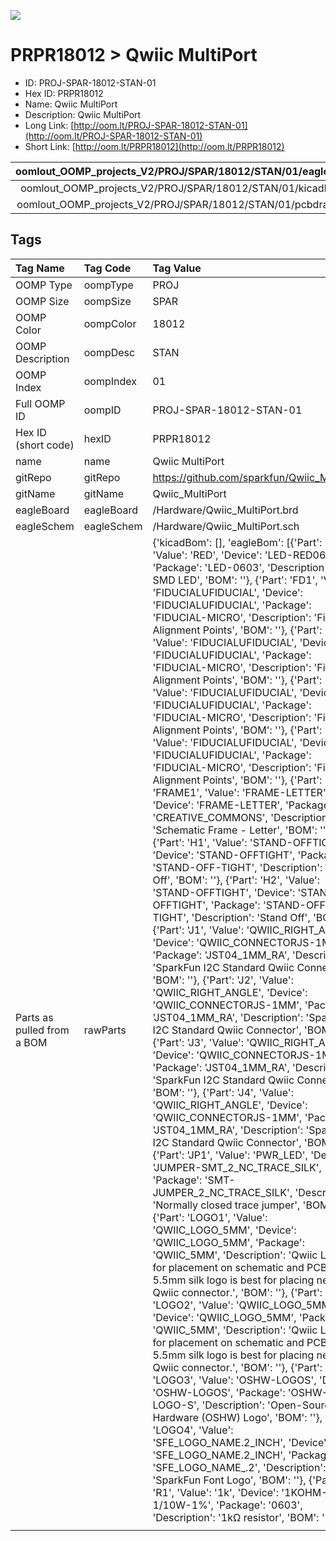 


  
![][im]
# PRPR18012 > Qwiic MultiPort

- ID: PROJ-SPAR-18012-STAN-01
- Hex ID: PRPR18012
- Name: Qwiic MultiPort
- Description: Qwiic MultiPort
- Long Link: [http://oom.lt/PROJ-SPAR-18012-STAN-01](http://oom.lt/PROJ-SPAR-18012-STAN-01)
- Short Link: [http://oom.lt/PRPR18012](http://oom.lt/PRPR18012)
  

|oomlout_OOMP_projects_V2/PROJ/SPAR/18012/STAN/01/eagleImage.png|oomlout_OOMP_projects_V2/PROJ/SPAR/18012/STAN/01/eagleSchemImage.png|oomlout_OOMP_projects_V2/PROJ/SPAR/18012/STAN/01/kicadPcb3dFront.png|oomlout_OOMP_projects_V2/PROJ/SPAR/18012/STAN/01/kicadPcb3dBack.png|
| :---: | :---: | :---: | :---: |
|oomlout_OOMP_projects_V2/PROJ/SPAR/18012/STAN/01/kicadPcb3d.png|oomlout_OOMP_projects_V2/PROJ/SPAR/18012/STAN/01/bomBack.png|oomlout_OOMP_projects_V2/PROJ/SPAR/18012/STAN/01/bomFront.png|oomlout_OOMP_projects_V2/PROJ/SPAR/18012/STAN/01/pcbdraw.svg|
|oomlout_OOMP_projects_V2/PROJ/SPAR/18012/STAN/01/pcbdrawBack.svg||||

## Tags
  

|Tag Name|Tag Code|Tag Value|
| :--- | :--- | :--- |
|OOMP Type|oompType|PROJ|
|OOMP Size|oompSize|SPAR|
|OOMP Color|oompColor|18012|
|OOMP Description|oompDesc|STAN|
|OOMP Index|oompIndex|01|
|Full OOMP ID|oompID|PROJ-SPAR-18012-STAN-01|
|Hex ID (short code)|hexID|PRPR18012|
|name|name|Qwiic MultiPort|
|gitRepo|gitRepo|https://github.com/sparkfun/Qwiic_MultiPort|
|gitName|gitName|Qwiic_MultiPort|
|eagleBoard|eagleBoard|/Hardware/Qwiic_MultiPort.brd|
|eagleSchem|eagleSchem|/Hardware/Qwiic_MultiPort.sch|
|Parts as pulled from a BOM|rawParts|{'kicadBom': [], 'eagleBom': [{'Part': 'D1', 'Value': 'RED', 'Device': 'LED-RED0603', 'Package': 'LED-0603', 'Description': 'Red SMD LED', 'BOM': ''}, {'Part': 'FD1', 'Value': 'FIDUCIALUFIDUCIAL', 'Device': 'FIDUCIALUFIDUCIAL', 'Package': 'FIDUCIAL-MICRO', 'Description': 'Fiducial Alignment Points', 'BOM': ''}, {'Part': 'FD2', 'Value': 'FIDUCIALUFIDUCIAL', 'Device': 'FIDUCIALUFIDUCIAL', 'Package': 'FIDUCIAL-MICRO', 'Description': 'Fiducial Alignment Points', 'BOM': ''}, {'Part': 'FD3', 'Value': 'FIDUCIALUFIDUCIAL', 'Device': 'FIDUCIALUFIDUCIAL', 'Package': 'FIDUCIAL-MICRO', 'Description': 'Fiducial Alignment Points', 'BOM': ''}, {'Part': 'FD4', 'Value': 'FIDUCIALUFIDUCIAL', 'Device': 'FIDUCIALUFIDUCIAL', 'Package': 'FIDUCIAL-MICRO', 'Description': 'Fiducial Alignment Points', 'BOM': ''}, {'Part': 'FRAME1', 'Value': 'FRAME-LETTER', 'Device': 'FRAME-LETTER', 'Package': 'CREATIVE_COMMONS', 'Description': 'Schematic Frame - Letter', 'BOM': ''}, {'Part': 'H1', 'Value': 'STAND-OFFTIGHT', 'Device': 'STAND-OFFTIGHT', 'Package': 'STAND-OFF-TIGHT', 'Description': 'Stand Off', 'BOM': ''}, {'Part': 'H2', 'Value': 'STAND-OFFTIGHT', 'Device': 'STAND-OFFTIGHT', 'Package': 'STAND-OFF-TIGHT', 'Description': 'Stand Off', 'BOM': ''}, {'Part': 'J1', 'Value': 'QWIIC_RIGHT_ANGLE', 'Device': 'QWIIC_CONNECTORJS-1MM', 'Package': 'JST04_1MM_RA', 'Description': 'SparkFun I2C Standard Qwiic Connector', 'BOM': ''}, {'Part': 'J2', 'Value': 'QWIIC_RIGHT_ANGLE', 'Device': 'QWIIC_CONNECTORJS-1MM', 'Package': 'JST04_1MM_RA', 'Description': 'SparkFun I2C Standard Qwiic Connector', 'BOM': ''}, {'Part': 'J3', 'Value': 'QWIIC_RIGHT_ANGLE', 'Device': 'QWIIC_CONNECTORJS-1MM', 'Package': 'JST04_1MM_RA', 'Description': 'SparkFun I2C Standard Qwiic Connector', 'BOM': ''}, {'Part': 'J4', 'Value': 'QWIIC_RIGHT_ANGLE', 'Device': 'QWIIC_CONNECTORJS-1MM', 'Package': 'JST04_1MM_RA', 'Description': 'SparkFun I2C Standard Qwiic Connector', 'BOM': ''}, {'Part': 'JP1', 'Value': 'PWR_LED', 'Device': 'JUMPER-SMT_2_NC_TRACE_SILK', 'Package': 'SMT-JUMPER_2_NC_TRACE_SILK', 'Description': 'Normally closed trace jumper', 'BOM': ''}, {'Part': 'LOGO1', 'Value': 'QWIIC_LOGO_5MM', 'Device': 'QWIIC_LOGO_5MM', 'Package': 'QWIIC_5MM', 'Description': 'Qwiic Logos for placement on schematic and PCB. The 5.5mm silk logo is best for placing next to Qwiic connector.', 'BOM': ''}, {'Part': 'LOGO2', 'Value': 'QWIIC_LOGO_5MM', 'Device': 'QWIIC_LOGO_5MM', 'Package': 'QWIIC_5MM', 'Description': 'Qwiic Logos for placement on schematic and PCB. The 5.5mm silk logo is best for placing next to Qwiic connector.', 'BOM': ''}, {'Part': 'LOGO3', 'Value': 'OSHW-LOGOS', 'Device': 'OSHW-LOGOS', 'Package': 'OSHW-LOGO-S', 'Description': 'Open-Source Hardware (OSHW) Logo', 'BOM': ''}, {'Part': 'LOGO4', 'Value': 'SFE_LOGO_NAME.2_INCH', 'Device': 'SFE_LOGO_NAME.2_INCH', 'Package': 'SFE_LOGO_NAME_.2', 'Description': 'SparkFun Font Logo', 'BOM': ''}, {'Part': 'R1', 'Value': '1k', 'Device': '1KOHM-0603-1/10W-1%', 'Package': '0603', 'Description': '1kΩ resistor', 'BOM': ''}]}|
||||



[im]: PROJ/SPAR/18012/STAN/01/kicadPcb3d_450.png
